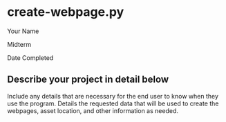 # create-webpage.py

Your Name

Midterm

Date Completed

## Describe your project in detail below

Include any details that are necessary for the end user to know when they use the program. Details the requested data that will be used to create the webpages, asset location, and other information as needed.

